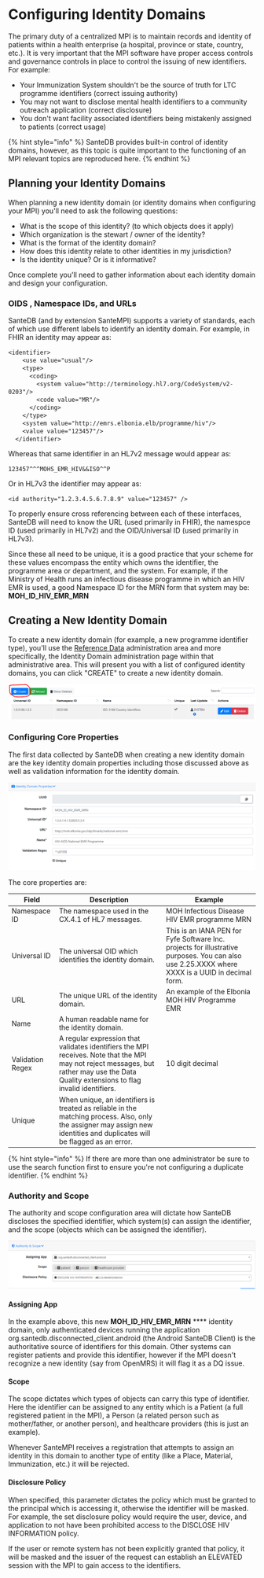# Configuring Identity Domains

The primary duty of a centralized MPI is to maintain records and identity of patients within a health enterprise (a hospital, province or state, country, etc.). It is very important that the MPI software have proper access controls and governance controls in place to control the issuing of new identifiers. For example:

* Your Immunization System shouldn't be the source of truth for LTC programme identifiers (correct issuing authority)
* You may not want to disclose mental health identifiers to a community outreach application (correct disclosure)
* You don't want facility associated identifiers being mistakenly assigned to patients  (correct usage)

{% hint style="info" %}
SanteDB provides built-in control of identity domains, however, as this topic is quite important to the functioning of an MPI relevant topics are reproduced here.
{% endhint %}

## Planning your Identity Domains

When planning a new identity domain (or identity domains when configuring your MPI) you'll need to ask the following questions:

* What is the scope of this identity? (to which objects does it apply)
* Which organization is the stewart / owner of the identity?
* What is the format of the identity domain?
* How does this identity relate to other identities in my jurisdiction?
* Is the identity unique? Or is it informative?

Once complete you'll need to gather information about each identity domain and design your configuration.

### OIDS , Namespace IDs, and URLs

SanteDB (and by extension SanteMPI) supports a variety of standards, each of which use different labels to identify an identity domain. For example, in FHIR an identity may appear as:

```markup
<identifier> 
    <use value="usual"/> 
    <type> 
      <coding> 
        <system value="http://terminology.hl7.org/CodeSystem/v2-0203"/> 
        <code value="MR"/> 
      </coding> 
    </type> 
    <system value="http://emrs.elbonia.elb/programme/hiv"/> 
    <value value="123457"/> 
  </identifier> 
```

Whereas that same identifier in an HL7v2 message would appear as:

```markup
123457^^^MOHS_EMR_HIV&&ISO^^P
```

Or in HL7v3 the identifier may appear as:

```markup
<id authority="1.2.3.4.5.6.7.8.9" value="123457" />
```

To properly ensure cross referencing between each of these interfaces, SanteDB will need to know the URL (used primarily in FHIR), the namespce ID (used primarily in HL7v2) and the OID/Universal ID (used primarily in HL7v3).

Since these all need to be unique, it is a good practice that your scheme for these values encompass the entity which owns the identifier, the programme area or department, and the system. For example, if the Ministry of Health runs an infectious disease programme in which an HIV EMR is used, a good Namespace ID for the MRN form that system may be: **MOH\_ID\_HIV\_EMR\_MRN**&#x20;

## Creating a New Identity Domain

To create a new identity domain (for example, a new programme identifier type), you'll use the [Reference Data](../operations-1/system-administration/reference-data-administration.md) administration area and more specifically, the Identity Domain administration page within that administrative area. This will present you with a list of configured identity domains, you can click "CREATE" to create a new identity domain.

![](<../.gitbook/assets/image (37).png>)

### Configuring Core Properties

The first data collected by SanteDB when creating a new identity domain are the key identity domain properties including those discussed above as well as validation information for the identity domain.

![](<../.gitbook/assets/image (21).png>)

The core properties are:

| Field            | Description                                                                                                                                                                               | Example                                                                                                                                         |
| ---------------- | ----------------------------------------------------------------------------------------------------------------------------------------------------------------------------------------- | ----------------------------------------------------------------------------------------------------------------------------------------------- |
| Namespace ID     | The namespace used in the CX.4.1 of HL7 messages.                                                                                                                                         | MOH Infectious Disease HIV EMR programme MRN                                                                                                    |
| Universal ID     | The universal OID which identifies the identity domain.                                                                                                                                   | This is an IANA PEN for Fyfe Software Inc. projects for illustrative purposes. You can also use 2.25.XXXX where XXXX is a UUID in decimal form. |
| URL              | The unique URL of the identity domain.                                                                                                                                                    | An example of the Elbonia MOH HIV Programme EMR                                                                                                 |
| Name             | A human readable name for the identity domain.                                                                                                                                            |                                                                                                                                                 |
| Validation Regex | A regular expression that validates identifiers the MPI receives. Note that the MPI may not reject messages, but rather may use the Data Quality extensions to flag invalid identifiers.  | 10 digit decimal                                                                                                                                |
| Unique           | When unique, an identifiers is treated as reliable in the matching process. Also, only the assigner may assign new identities and duplicates will be flagged as an error.                 |                                                                                                                                                 |

{% hint style="info" %}
If there are more than one administrator be sure to use the search function first to ensure you're not configuring a duplicate identifier.
{% endhint %}

### Authority and Scope

The authority and scope configuration area will dictate how SanteDB discloses the specified identifier, which system(s) can assign the identifier, and the scope (objects which can be assigned the identifier).

![](<../.gitbook/assets/image (116).png>)

#### Assigning App

In the example above, this new **MOH\_ID\_HIV\_EMR\_MRN** **** identity domain, only authenticated devices running the application org.santedb.disconnected\_client.android (the Android SanteDB Client) is the authoritative source of identifiers for this domain. Other systems can register patients and provide this identifier, however if the MPI doesn't recognize a new identity (say from OpenMRS) it will flag it as a DQ issue.

#### Scope

The scope dictates which types of objects can carry this type of identifier. Here the identifier can be assigned to any entity which is a Patient (a full registered patient in the MPI), a Person (a related person such as mother/father, or another person), and healthcare providers (this is just an example).

Whenever SanteMPI receives a registration that attempts to assign an identity in this domain to another type of entity (like a Place, Material, Immunization, etc.) it will be rejected.

#### Disclosure Policy

When specified, this parameter dictates the policy which must be granted to the principal which is accessing it, otherwise the identifier will be masked. For example, the set disclosure policy would require the user, device, and application to not have been prohibited access to the DISCLOSE HIV INFORMATION policy.&#x20;

If the user or remote system has not been explicitly granted that policy, it will be masked and the issuer of the request can establish an ELEVATED session with the MPI to gain access to the identifiers.
